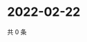 # 2022-02-22

共 0 条

<!-- BEGIN WEIBO -->
<!-- 最后更新时间 Tue Feb 22 2022 11:16:15 GMT+0800 (China Standard Time) -->

<!-- END WEIBO -->
